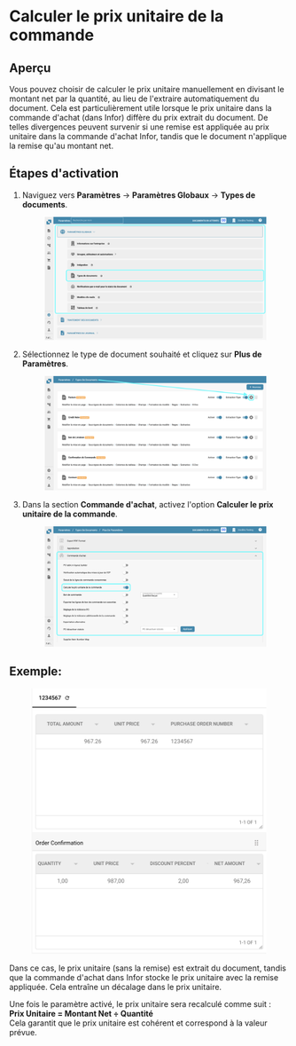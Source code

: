 # Calculer le prix unitaire de la commande

## **Aperçu**

Vous pouvez choisir de calculer le prix unitaire manuellement en divisant le montant net par la quantité, au lieu de l'extraire automatiquement du document. Cela est particulièrement utile lorsque le prix unitaire dans la commande d'achat (dans Infor) diffère du prix extrait du document. De telles divergences peuvent survenir si une remise est appliquée au prix unitaire dans la commande d'achat Infor, tandis que le document n'applique la remise qu'au montant net.

## **Étapes d'activation**

1.  Naviguez vers **Paramètres** -> **Paramètres Globaux** -> **Types de documents**.

    <figure><img src="../../../../../.gitbook/assets/Calculate_PO_unit_price_1_fr.png" alt=""><figcaption></figcaption></figure>
2.  Sélectionnez le type de document souhaité et cliquez sur **Plus de Paramètres**.

    <figure><img src="../../../../../.gitbook/assets/Calculate_PO_unit_price_2_fr.png" alt=""><figcaption></figcaption></figure>
3.  Dans la section **Commande d'achat**, activez l'option **Calculer le prix unitaire de la commande**.

    <figure><img src="../../../../../.gitbook/assets/Calculate_PO_unit_price_3_fr.png" alt=""><figcaption></figcaption></figure>

## Exemple:

<figure><img src="../../../../../.gitbook/assets/Calculate_PO_unit_price_4.png" alt="" width="563"><figcaption></figcaption></figure>

Dans ce cas, le prix unitaire (sans la remise) est extrait du document, tandis que la commande d'achat dans Infor stocke le prix unitaire avec la remise appliquée. Cela entraîne un décalage dans le prix unitaire.

Une fois le paramètre activé, le prix unitaire sera recalculé comme suit :\
**Prix Unitaire = Montant Net ÷ Quantité**\
Cela garantit que le prix unitaire est cohérent et correspond à la valeur prévue.

